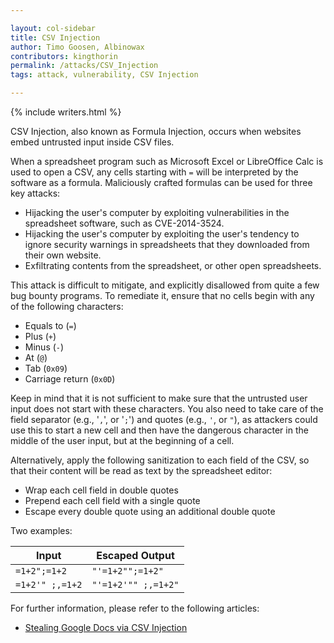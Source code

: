 ```yaml
---

layout: col-sidebar
title: CSV Injection
author: Timo Goosen, Albinowax
contributors: kingthorin
permalink: /attacks/CSV_Injection
tags: attack, vulnerability, CSV Injection

---
```


{% include writers.html %}

CSV Injection, also known as Formula Injection, occurs when websites
embed untrusted input inside CSV files.

When a spreadsheet program such as Microsoft Excel or LibreOffice Calc
is used to open a CSV, any cells starting with `=` will be interpreted
by the software as a formula. Maliciously crafted formulas can be used
for three key attacks:

- Hijacking the user's computer by exploiting vulnerabilities in the spreadsheet software, such as CVE-2014-3524.
- Hijacking the user's computer by exploiting the user's tendency to ignore security warnings in spreadsheets that they downloaded from their own website.
- Exfiltrating contents from the spreadsheet, or other open spreadsheets.

This attack is difficult to mitigate, and explicitly disallowed from
quite a few bug bounty programs. To remediate it, ensure that no cells
begin with any of the following characters:

- Equals to (`=`)
- Plus (`+`)
- Minus (`-`)
- At (`@`)
- Tab (`0x09`)
- Carriage return (`0x0D`)

Keep in mind that it is not sufficient to make sure that the untrusted user input does not start with these characters. You also need to take care of the field separator (e.g., '`,`', or '`;`') and quotes (e.g., `'`, or `"`), as attackers could use this to start a new cell and then have the dangerous character in the middle of the user input, but at the beginning of a cell.

Alternatively, apply the following sanitization to each field of the CSV, so that their content will be read as text by the spreadsheet editor:
* Wrap each cell field in double quotes
* Prepend each cell field with a single quote
* Escape every double quote using an additional double quote

 Two examples:

| Input                    | Escaped Output      |
|--------------------------|---------------------|
| `=1+2";=1+2`             | `"'=1+2"";=1+2"`   |
| `=1+2'" ;,=1+2`          | `"'=1+2'"" ;,=1+2"` |

For further information, please refer to the following articles:

- [Stealing Google Docs via CSV Injection](http://georgemauer.net/2017/10/07/csv-injection.html)
